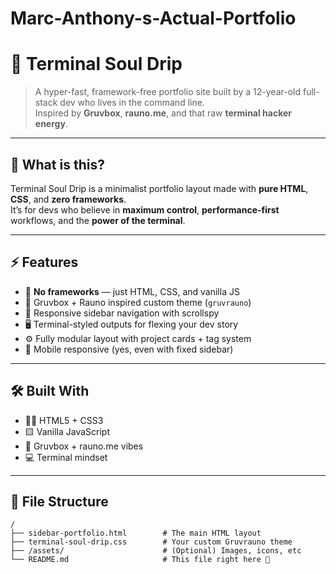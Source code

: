 # Marc-Anthony-s-Actual-Portfolio


# 🖤 Terminal Soul Drip

> A hyper-fast, framework-free portfolio site built by a 12-year-old full-stack dev who lives in the command line.  
> Inspired by **Gruvbox**, **rauno.me**, and that raw **terminal hacker energy**.

---

## 🎯 What is this?

Terminal Soul Drip is a minimalist portfolio layout made with **pure HTML**, **CSS**, and **zero frameworks**.  
It’s for devs who believe in **maximum control**, **performance-first** workflows, and the **power of the terminal**.

---

## ⚡️ Features

- 🧱 **No frameworks** — just HTML, CSS, and vanilla JS
- 🎨 Gruvbox + Rauno inspired custom theme (`gruvrauno`)
- 🧭 Responsive sidebar navigation with scrollspy
- 🖥️ Terminal-styled outputs for flexing your dev story
- ⚙️ Fully modular layout with project cards + tag system
- 📱 Mobile responsive (yes, even with fixed sidebar)

---

## 🛠 Built With

- 🧑‍💻 HTML5 + CSS3
- 🟨 Vanilla JavaScript
- 🎨 Gruvbox + rauno.me vibes
- 💻 Terminal mindset

---

## 📁 File Structure

```plaintext
/
├── sidebar-portfolio.html        # The main HTML layout
├── terminal-soul-drip.css        # Your custom Gruvrauno theme
├── /assets/                      # (Optional) Images, icons, etc
└── README.md                     # This file right here 🧠
```
